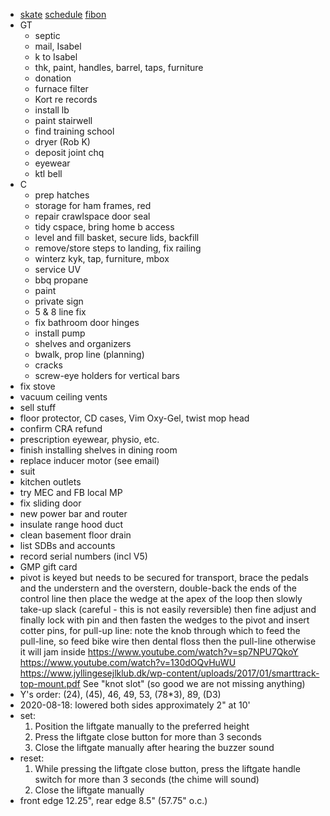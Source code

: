 - [skate](https://www.haltonhills.ca/simpletrack) [schedule](schedule.html) [fibon](fibon.html)
- GT
  - septic
  - mail, Isabel
  - k to Isabel
  - thk, paint, handles, barrel, taps, furniture
  - donation
  - furnace filter
  - Kort re records
  - install lb
  - paint stairwell
  - find training school
  - dryer (Rob K)
  - deposit joint chq
  - eyewear
  - ktl bell
- C
  - prep hatches
  - storage for ham frames, red
  - repair crawlspace door seal
  - tidy cspace, bring home b access
  - level and fill basket, secure lids, backfill
  - remove/store steps to landing, fix railing
  - winterz kyk, tap, furniture, mbox
  - service UV
  - bbq propane
  - paint
  - private sign
  - 5 & 8 line fix
  - fix bathroom door hinges
  - install pump
  - shelves and organizers
  - bwalk, prop line (planning)
  - cracks
  - screw-eye holders for vertical bars
- fix stove
- vacuum ceiling vents
- sell stuff
- floor protector, CD cases, Vim Oxy-Gel, twist mop head
- confirm CRA refund
- prescription eyewear, physio, etc.
- finish installing shelves in dining room
- replace inducer motor (see email)
- suit
- kitchen outlets
- try MEC and FB local MP
- fix sliding door
- new power bar and router
- insulate range hood duct
- clean basement floor drain
- list SDBs and accounts
- record serial numbers (incl V5)
- GMP gift card
- pivot is keyed but needs to be secured for transport, brace the pedals and the understern and the overstern, double-back the ends of the control line then place the wedge at the apex of the loop then slowly take-up slack (careful - this is not easily reversible) then fine adjust and finally lock with pin and then fasten the wedges to the pivot and insert cotter pins, for pull-up line: note the knob through which to feed the pull-line, so feed bike wire then dental floss then the pull-line otherwise it will jam inside https://www.youtube.com/watch?v=sp7NPU7QkoY https://www.youtube.com/watch?v=130dOQvHuWU https://www.jyllingesejlklub.dk/wp-content/uploads/2017/01/smarttrack-top-mount.pdf See "knot slot" (so good we are not missing anything)
- Y's order: (24), (45), 46, 49, 53, (78*3), 89, (D3)
- 2020-08-18: lowered both sides approximately 2" at 10'
- set:
  1. Position the liftgate manually to the preferred height
  1. Press the liftgate close button for more than 3 seconds
  1. Close the liftgate manually after hearing the buzzer sound
- reset:
  1. While pressing the liftgate close button, press the liftgate handle switch for more than 3 seconds (the chime will sound)
  1. Close the liftgate manually
- front edge 12.25", rear edge 8.5" (57.75" o.c.)
